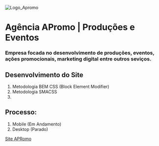 ![Logo_Apromo](https://user-images.githubusercontent.com/43858399/58269680-7849a180-7d5e-11e9-9ba0-681f99f9513f.png)
# Agência APromo | Produções e Eventos

### Empresa focada no desenvolvimento de produções, eventos, ações promocionais, marketing digital entre outros seviços.

## Desenvolvimento do Site

1. Metodologia BEM CSS (Block Element Modifier)
2. Metodologia SMACSS
3. 


## Processo:
1. Mobile (Em Andamento)
2. Desktop (Parado)


[Site APRomo](https://jpmcavalcante.github.io/agenciaAPromo)
